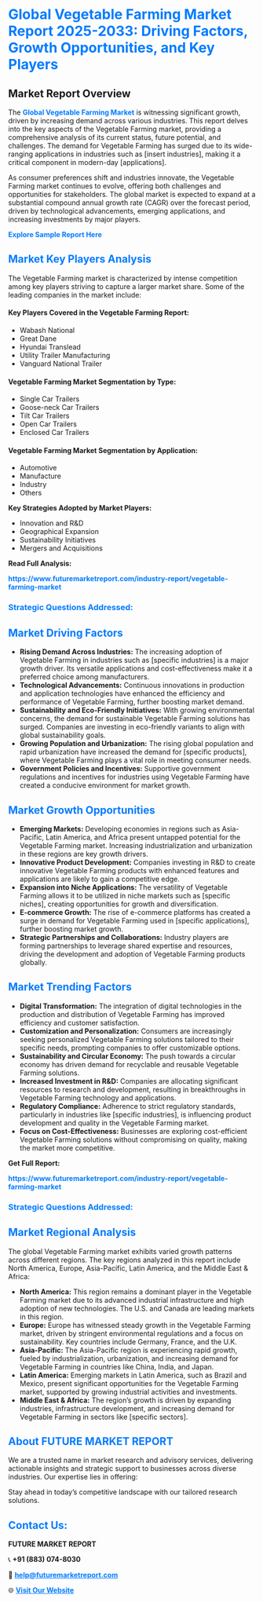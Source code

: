 <h1 style="color: #007BFF;">Global Vegetable Farming Market Report 2025-2033: Driving Factors, Growth Opportunities, and Key Players</h1>

<section id="overview">
<h2>Market Report Overview</h2>
<p>The <a href="https://www.futuremarketreport.com/industry-report/vegetable-farming-market" style="color: #007BFF; text-decoration: none;"><strong>Global Vegetable Farming Market</strong></a> is witnessing significant growth, driven by increasing demand across various industries. This report delves into the key aspects of the Vegetable Farming market, providing a comprehensive analysis of its current status, future potential, and challenges. The demand for Vegetable Farming has surged due to its wide-ranging applications in industries such as [insert industries], making it a critical component in modern-day [applications].</p>
<p>As consumer preferences shift and industries innovate, the Vegetable Farming market continues to evolve, offering both challenges and opportunities for stakeholders. The global market is expected to expand at a substantial compound annual growth rate (CAGR) over the forecast period, driven by technological advancements, emerging applications, and increasing investments by major players.</p>
</section>

<section id="overview">
<p><a href="https://www.futuremarketreport.com/request-sample/reportId=34544" style="color: #007BFF; text-decoration: none;"><strong>Explore Sample Report Here</strong></a></p>
</section>

<section id="key-players">
<h2 style="color: #007BFF;">Market Key Players Analysis</h2>
<p>The Vegetable Farming market is characterized by intense competition among key players striving to capture a larger market share. Some of the leading companies in the market include:</p>
<h4>Key Players Covered in the Vegetable Farming Report:</h4>
<ul><li>Wabash National</li><li>Great Dane</li><li>Hyundai Translead</li><li>Utility Trailer Manufacturing</li><li>Vanguard National Trailer</li></ul>
<h4>Vegetable Farming Market Segmentation by Type:</h4>
<ul><li>Single Car Trailers</li><li>Goose-neck Car Trailers</li><li>Tilt Car Trailers</li><li>Open Car Trailers</li><li>Enclosed Car Trailers</li></ul>

<h4>Vegetable Farming Market Segmentation by Application:</h4>
<ul><li>Automotive</li><li>Manufacture</li><li>Industry</li><li>Others</li></ul>
<p><strong>Key Strategies Adopted by Market Players:</strong></p>
<ul>
<li>Innovation and R&D</li>
<li>Geographical Expansion</li>
<li>Sustainability Initiatives</li>
<li>Mergers and Acquisitions</li>
</ul>
</section>

<section>
<p><strong>Read Full Analysis: </strong></p><a href="https://www.futuremarketreport.com/industry-report/vegetable-farming-market" style="color: #007BFF; text-decoration: none;"><strong>https://www.futuremarketreport.com/industry-report/vegetable-farming-market</strong></a>
<h3 style="color: #007BFF;">Strategic Questions Addressed:</h3>
</section>

<section id="driving-factors">
<h2 style="color: #007BFF;">Market Driving Factors</h2>
<ul>
<li><strong>Rising Demand Across Industries:</strong> The increasing adoption of Vegetable Farming in industries such as [specific industries] is a major growth driver. Its versatile applications and cost-effectiveness make it a preferred choice among manufacturers.</li>
<li><strong>Technological Advancements:</strong> Continuous innovations in production and application technologies have enhanced the efficiency and performance of Vegetable Farming, further boosting market demand.</li>
<li><strong>Sustainability and Eco-Friendly Initiatives:</strong> With growing environmental concerns, the demand for sustainable Vegetable Farming solutions has surged. Companies are investing in eco-friendly variants to align with global sustainability goals.</li>
<li><strong>Growing Population and Urbanization:</strong> The rising global population and rapid urbanization have increased the demand for [specific products], where Vegetable Farming plays a vital role in meeting consumer needs.</li>
<li><strong>Government Policies and Incentives:</strong> Supportive government regulations and incentives for industries using Vegetable Farming have created a conducive environment for market growth.</li>
</ul>
</section>

<section id="growth-opportunities">
<h2 style="color: #007BFF;">Market Growth Opportunities</h2>
<ul>
<li><strong>Emerging Markets:</strong> Developing economies in regions such as Asia-Pacific, Latin America, and Africa present untapped potential for the Vegetable Farming market. Increasing industrialization and urbanization in these regions are key growth drivers.</li>
<li><strong>Innovative Product Development:</strong> Companies investing in R&D to create innovative Vegetable Farming products with enhanced features and applications are likely to gain a competitive edge.</li>
<li><strong>Expansion into Niche Applications:</strong> The versatility of Vegetable Farming allows it to be utilized in niche markets such as [specific niches], creating opportunities for growth and diversification.</li>
<li><strong>E-commerce Growth:</strong> The rise of e-commerce platforms has created a surge in demand for Vegetable Farming used in [specific applications], further boosting market growth.</li>
<li><strong>Strategic Partnerships and Collaborations:</strong> Industry players are forming partnerships to leverage shared expertise and resources, driving the development and adoption of Vegetable Farming products globally.</li>
</ul>
</section>

<section id="trending-factors">
<h2 style="color: #007BFF;">Market Trending Factors</h2>
<ul>
<li><strong>Digital Transformation:</strong> The integration of digital technologies in the production and distribution of Vegetable Farming has improved efficiency and customer satisfaction.</li>
<li><strong>Customization and Personalization:</strong> Consumers are increasingly seeking personalized Vegetable Farming solutions tailored to their specific needs, prompting companies to offer customizable options.</li>
<li><strong>Sustainability and Circular Economy:</strong> The push towards a circular economy has driven demand for recyclable and reusable Vegetable Farming solutions.</li>
<li><strong>Increased Investment in R&D:</strong> Companies are allocating significant resources to research and development, resulting in breakthroughs in Vegetable Farming technology and applications.</li>
<li><strong>Regulatory Compliance:</strong> Adherence to strict regulatory standards, particularly in industries like [specific industries], is influencing product development and quality in the Vegetable Farming market.</li>
<li><strong>Focus on Cost-Effectiveness:</strong> Businesses are exploring cost-efficient Vegetable Farming solutions without compromising on quality, making the market more competitive.</li>
</ul>
</section>

<section>
<p><strong>Get Full Report: </strong></p><a href="https://www.futuremarketreport.com/industry-report/vegetable-farming-market" style="color: #007BFF; text-decoration: none;"><strong>https://www.futuremarketreport.com/industry-report/vegetable-farming-market</strong></a>
<h3 style="color: #007BFF;">Strategic Questions Addressed:</h3>
</section>


<section id="regional-analysis">
<h2 style="color: #007BFF;">Market Regional Analysis</h2>
<p>The global Vegetable Farming market exhibits varied growth patterns across different regions. The key regions analyzed in this report include North America, Europe, Asia-Pacific, Latin America, and the Middle East & Africa:</p>
<ul>
<li><strong>North America:</strong> This region remains a dominant player in the Vegetable Farming market due to its advanced industrial infrastructure and high adoption of new technologies. The U.S. and Canada are leading markets in this region.</li>
<li><strong>Europe:</strong> Europe has witnessed steady growth in the Vegetable Farming market, driven by stringent environmental regulations and a focus on sustainability. Key countries include Germany, France, and the U.K.</li>
<li><strong>Asia-Pacific:</strong> The Asia-Pacific region is experiencing rapid growth, fueled by industrialization, urbanization, and increasing demand for Vegetable Farming in countries like China, India, and Japan.</li>
<li><strong>Latin America:</strong> Emerging markets in Latin America, such as Brazil and Mexico, present significant opportunities for the Vegetable Farming market, supported by growing industrial activities and investments.</li>
<li><strong>Middle East & Africa:</strong> The region’s growth is driven by expanding industries, infrastructure development, and increasing demand for Vegetable Farming in sectors like [specific sectors].</li>
</ul>
</section>

<footer>
<h2 style="color: #007BFF;">About FUTURE MARKET REPORT</h2>
<p>We are a trusted name in market research and advisory services, delivering actionable insights and strategic support to businesses across diverse industries. Our expertise lies in offering:</p>

<p>Stay ahead in today’s competitive landscape with our tailored research solutions.</p>

<h2 style="color: #007BFF;">Contact Us:</h2>
<p><strong>FUTURE MARKET REPORT</strong></p>
<p>📞 <strong>+91 (883) 074-8030</strong></p>
<p>📧 <strong><a href="mailto:help@futuremarketreport.com" style="color: #007BFF;">help@futuremarketreport.com</a></strong></p>
<p>🌐 <strong><a href="https://www.futuremarketreport.com/" style="color: #007BFF;">Visit Our Website</a></strong></p>
</footer>